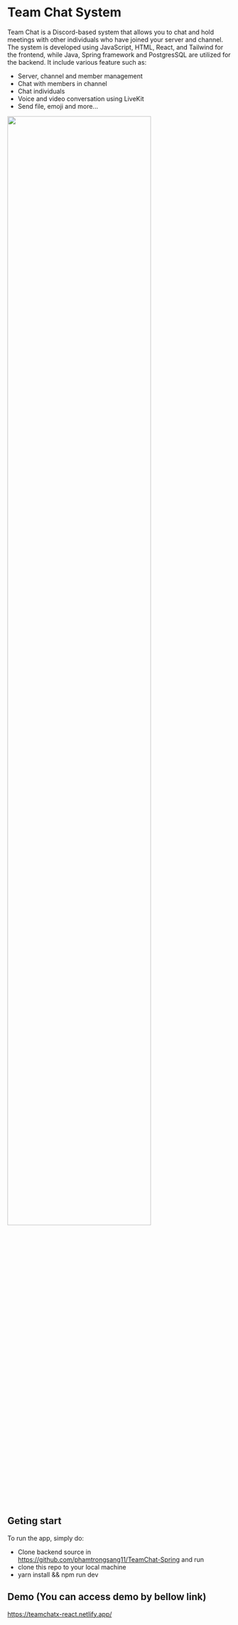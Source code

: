 # Team Chat System
Team Chat is a Discord-based system that allows you to chat and hold meetings with other individuals who have joined your server and channel. The system is developed using JavaScript, HTML, React, and Tailwind for the frontend, while Java, Spring framework and PostgresSQL are utilized for the backend. It include various feature such as:
- Server, channel and member management
- Chat with members in channel 
- Chat individuals
- Voice and video conversation using LiveKit
- Send file, emoji and more...
<img src="https://github.com/phamtrongsang11/TeamChat-React/assets/101312630/ad149efd-b219-4612-ba48-1f0846af48c8" width="80%" height="80%">


## Geting start
To run the app, simply do:
- Clone backend source in https://github.com/phamtrongsang11/TeamChat-Spring and run
- clone this repo to your local machine
- yarn install && npm run dev

## Demo (You can access demo by bellow link)
https://teamchatx-react.netlify.app/
